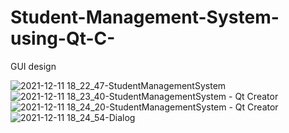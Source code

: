 # Student-Management-System-using-Qt-C-

GUI design 

![2021-12-11 18_22_47-StudentManagementSystem](https://user-images.githubusercontent.com/59288142/160446616-b0f37edd-dc40-4816-85fd-55af5b32c3d4.png)
![2021-12-11 18_23_40-StudentManagementSystem - Qt Creator](https://user-images.githubusercontent.com/59288142/160446627-1cce4678-6792-4dcf-8198-868ff79adf4e.png)
![2021-12-11 18_24_20-StudentManagementSystem - Qt Creator](https://user-images.githubusercontent.com/59288142/160446641-9680cc2c-aebe-479b-a4d9-0e577d1b246c.png)
![2021-12-11 18_24_54-Dialog](https://user-images.githubusercontent.com/59288142/160446646-16866874-ae8e-4898-869f-cf89b7b46150.png)

